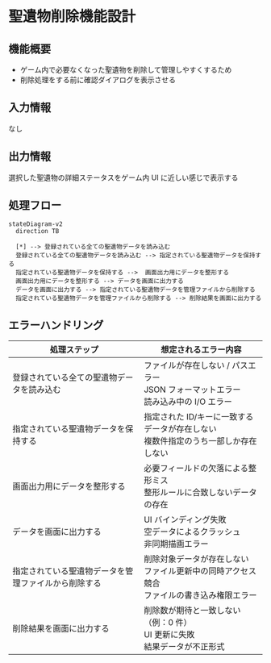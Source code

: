 # 聖遺物削除機能設計

## 機能概要

- ゲーム内で必要なくなった聖遺物を削除して管理しやすくするため
- 削除処理をする前に確認ダイアログを表示させる

## 入力情報

なし

## 出力情報

選択した聖遺物の詳細ステータスをゲーム内 UI に近しい感じで表示する

## 処理フロー

```mermaid
stateDiagram-v2
  direction TB

  [*] --> 登録されている全ての聖遺物データを読み込む
  登録されている全ての聖遺物データを読み込む --> 指定されている聖遺物データを保持する
  指定されている聖遺物データを保持する -->  画面出力用にデータを整形する
  画面出力用にデータを整形する --> データを画面に出力する
  データを画面に出力する --> 指定されている聖遺物データを管理ファイルから削除する
  指定されている聖遺物データを管理ファイルから削除する --> 削除結果を画面に出力する
```

## エラーハンドリング

| 処理ステップ                                         | 想定されるエラー内容                                                                             |
| ---------------------------------------------------- | ------------------------------------------------------------------------------------------------ |
| 登録されている全ての聖遺物データを読み込む           | ファイルが存在しない / パスエラー</br>JSON フォーマットエラー</br>読み込み中の I/O エラー        |
| 指定されている聖遺物データを保持する                 | 指定された ID/キーに一致するデータが存在しない</br>複数件指定のうち一部しか存在しない            |
| 画面出力用にデータを整形する                         | 必要フィールドの欠落による整形ミス</br>整形ルールに合致しないデータの存在                        |
| データを画面に出力する                               | UI バインディング失敗</br>空データによるクラッシュ</br>非同期描画エラー                          |
| 指定されている聖遺物データを管理ファイルから削除する | 削除対象データが存在しない</br>ファイル更新中の同時アクセス競合</br>ファイルの書き込み権限エラー |
| 削除結果を画面に出力する                             | 削除数が期待と一致しない（例：0 件）</br>UI 更新に失敗</br>結果データが不正形式                  |
